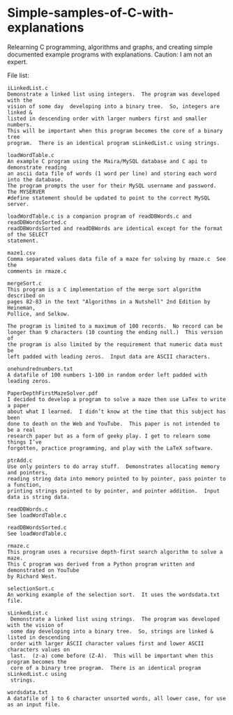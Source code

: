 # Simple-samples-of-C-with-explanations

Relearning C programming, algorithms and graphs, and creating simple documented example programs with explanations.  Caution: I am not an expert.

File list:

    iLinkedList.c
    Demonstrate a linked list using integers.  The program was developed with the 
    vision of some day  developing into a binary tree.  So, integers are linked & 
    listed in descending order with larger numbers first and smaller numbers.  
    This will be important when this program becomes the core of a binary tree 
    program.  There is an identical program sLinkedList.c using strings.

    loadWordTable.c
    An example C program using the Maira/MySQL database and C api to demonstrate reading
    an ascii data file of words (1 word per line) and storing each word into the database.
    The program prompts the user for their MySQL username and password.  The MYSERVER
    #define statement should be updated to point to the correct MySQL server.

    loadWordTable.c is a companion program of readDBWords.c and readDBWordsSorted.c
    readDBWordsSorted and readDBWords are identical except for the format of the SELECT
    statement.

    maze1.csv
    Comma separated values data file of a maze for solving by rmaze.c  See the
    comments in rmaze.c
    
    mergeSort.c
    This program is a C implementation of the merge sort algorithm described on
    pages 82-83 in the text "Algorithms in a Nutshell" 2nd Edition by Heineman,
    Pollice, and Selkow.

    The program is limited to a maximum of 100 records.  No record can be
    longer than 9 characters (10 counting the ending null.)  This version of
    the program is also limited by the requirement that numeric data must be
    left padded with leading zeros.  Input data are ASCII characters.

    onehundrednumbers.txt
    A datafile of 100 numbers 1-100 in random order left padded with leading zeros.
    
    PaperDepthFirstMazeSolver.pdf
    I decided to develop a program to solve a maze then use LaTex to write a paper
    about what I learned.  I didn’t know at the time that this subject has been 
    done to death on the Web and YouTube.  This paper is not intended to be a real
    research paper but as a form of geeky play. I get to relearn some things I’ve 
    forgotten, practice programming, and play with the LaTeX software.
    
    ptrAdd.c
    Use only pointers to do array stuff.  Demonstrates allocating memory and pointers,
    reading string data into memory pointed to by pointer, pass pointer to a function,
    printing strings pointed to by pointer, and pointer addition.  Input data is string data.

    readDBWords.c
    See loadWordTable.c
    
    readDBWordsSorted.c
    See loadWordTable.c

    rmaze.c
    This program uses a recursive depth-first search algorithm to solve a maze.
    This C program was derived from a Python program written and demonstrated on YouTube
    by Richard West.

    selectionSort.c
    An working example of the selection sort.  It uses the wordsdata.txt file.

    sLinkedList.c
     Demonstrate a linked list using strings.  The program was developed with the vision of 
     some day developing into a binary tree.  So, strings are linked & listed in descending 
     order with larger ASCII character values first and lower ASCII characters values on 
     last.  (z-a) come before (Z-A).  This will be important when this program becomes the 
     core of a binary tree program.  There is an identical program sLinkedList.c using 
     strings.
    
    wordsdata.txt
    A datafile of 1 to 6 character unsorted words, all lower case, for use as an input file.
    
